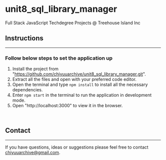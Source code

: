 # unit8_sql_library_manager
 Full Stack JavaScript Techdegree Projects @ Treehouse Island Inc

## Instructions
---
### Follow below steps to set the application up 

1) Install the project from "https://github.com/chiyuuarchive/unit8_sql_library_manager.git".
2) Extract all the files and open with your preferred code editor.
3) Open the terminal and type `npm install` to install all the necessary dependencies.
5) Enter `npm start` in the terminal to run the application in development mode.
6) Open "http://localhost:3000" to view it in the browser.

<br>

## Contact
---
If you have questions, ideas or suggestions please feel free to contact chiyuuarchive@gmail.com.